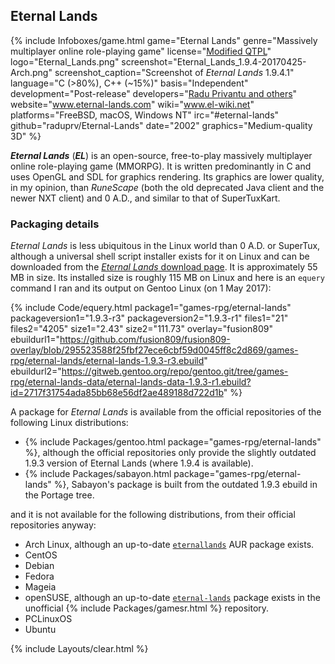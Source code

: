 ## Eternal Lands
{% include Infoboxes/game.html game="Eternal Lands" genre="Massively multiplayer online role-playing game" license="<a href='https://github.com/raduprv/Eternal-Lands/blob/master/eternal_lands_license.txt' link='_blank'>Modified QTPL</a>" logo="Eternal_Lands.png" screenshot="Eternal_Lands_1.9.4-20170425-Arch.png" screenshot_caption="Screenshot of <i>Eternal Lands</i> 1.9.4.1" language="C (>80%), C++ (~15%)" basis="Independent" development="Post-release" developers="<a href='http://www.eternal-lands.com/page/developers.php' link='_blank'>Radu Privantu and others</a>" website="<a href='http://www.eternal-lands.com/' link='_blank'>www.eternal-lands.com</a>" wiki="<a href='http://www.el-wiki.net/' link='_blank'>www.el-wiki.net</a>" platforms="FreeBSD, macOS, Windows NT" irc="#eternal-lands" github="raduprv/Eternal-Lands" date="2002" graphics="Medium-quality 3D" %}

***Eternal Lands*** (***EL***) is an open-source, free-to-play massively multiplayer online role-playing game (MMORPG). It is written predominantly in C and uses OpenGL and SDL for graphics rendering. Its graphics are lower quality, in my opinion, than *RuneScape* (both the old deprecated Java client and the newer NXT client) and 0 A.D., and similar to that of SuperTuxKart.

### Packaging details
*Eternal Lands* is less ubiquitous in the Linux world than 0 A.D. or SuperTux, although a universal shell script installer exists for it on Linux and can be downloaded from the [*Eternal Lands* download page](http://www.eternal-lands.com/page/download.php). It is approximately 55 MB in size. Its installed size is roughly 115 MB on Linux and here is an `equery` command I ran and its output on Gentoo Linux (on 1 May 2017):

{% include Code/equery.html package1="games-rpg/eternal-lands" packageversion1="1.9.3-r3" packageversion2="1.9.3-r1" files1="21" files2="4205" size1="2.43" size2="111.73" overlay="fusion809" ebuildurl1="https://github.com/fusion809/fusion809-overlay/blob/295523588f25fbf27ece6cbf59d0045ff8c2d869/games-rpg/eternal-lands/eternal-lands-1.9.3-r3.ebuild" ebuildurl2="https://gitweb.gentoo.org/repo/gentoo.git/tree/games-rpg/eternal-lands-data/eternal-lands-data-1.9.3-r1.ebuild?id=2717f31754ada85bb68e56df2ae489188d722d1b" %}

A package for *Eternal Lands* is available from the official repositories of the following Linux distributions:

* {% include Packages/gentoo.html package="games-rpg/eternal-lands" %}, although the official repositories only provide the slightly outdated 1.9.3 version of Eternal Lands (where 1.9.4 is available).
* {% include Packages/sabayon.html package="games-rpg/eternal-lands" %}, Sabayon's package is built from the outdated 1.9.3 ebuild in the Portage tree.

and it is not available for the following distributions, from their official repositories anyway:

* Arch Linux, although an up-to-date [`eternallands`](https://aur.archlinux.org/packages/eternallands) AUR package exists.
* CentOS
* Debian
* Fedora
* Mageia
* openSUSE, although an up-to-date [`eternal-lands`](http://software.opensuse.org/package/eternal-lands) package exists in the unofficial {% include Packages/gamesr.html %}  repository.
* PCLinuxOS
* Ubuntu

{% include Layouts/clear.html %}
